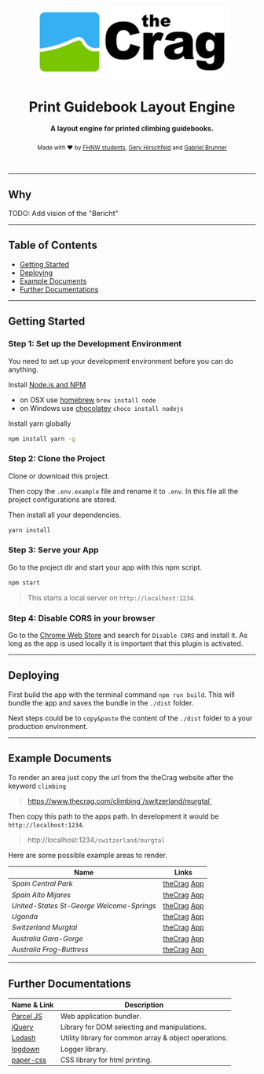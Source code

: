 <p align="center">
  <img src="./logo.svg" alt="theCrag" width="400" />
</p>

<h1 align="center">Print Guidebook Layout Engine</h1>

<p align="center">
  <b>A layout engine for printed climbing guidebooks.</b></br>
  </br>
  <sub>Made with ❤️ by <a href="https://www.fhnw.ch/de/startseite">FHNW students</a>, <a href="https://github.com/hirsch88">Gery Hirschfeld</a> and <a href="https://github.com/Brunn3r">Gabriel Brunner</a></sub>
</p>

<br />

<hr>

## Why

TODO: Add vision of the "Bericht"

<hr>

## Table of Contents

- [Getting Started](#getting-started)
- [Deploying](#deploying)
- [Example Documents](#example-documents)
- [Further Documentations](#further-documentations)

<hr>

## Getting Started

### Step 1: Set up the Development Environment

You need to set up your development environment before you can do anything.

Install [Node.js and NPM](https://nodejs.org/en/download/)

- on OSX use [homebrew](http://brew.sh) `brew install node`
- on Windows use [chocolatey](https://chocolatey.org/) `choco install nodejs`

Install yarn globally

```bash
npm install yarn -g
```

### Step 2: Clone the Project

Clone or download this project.

Then copy the `.env.example` file and rename it to `.env`. In this file all the project configurations are stored.

Then install all your dependencies.

```bash
yarn install
```

### Step 3: Serve your App

Go to the project dir and start your app with this npm script.

```bash
npm start
```

> This starts a local server on `http://localhost:1234`.

### Step 4: Disable CORS in your browser

Go to the [Chrome Web Store](https://chrome.google.com/webstore/search/cors) and search for `Disable CORS` and install it. As long as the app is used locally it is important that this plugin is activated.

<hr>

## Deploying

First build the app with the terminal command `npm run build`. This will bundle the app and
saves the bundle in the `./dist` folder.

Next steps could be to `copy&paste` the content of the `./dist` folder to a your production environment.

<hr>

## Example Documents

To render an area just copy the url from the theCrag website after the keyword `climbing`

> https://www.thecrag.com/climbing`/switzerland/murgtal`

Then copy this path to the apps path. In development it would be `http://localhost:1234`.

> http://localhost:1234`/switzerland/murgtal`

Here are some possible example areas to render.

| Name                               | Links                       |
| ---------------------------------- | --------------------------------- |
| *Spain Central Park* | [theCrag](https://www.thecrag.com/climbing/spain/alto-mijares/hoz-del-mijares/area/587217471) [App](http://localhost:1234/spain/alto-mijares/hoz-del-mijares/area/587217471) |
| *Spain Alto Mijares* | [theCrag](https://www.thecrag.com/climbing/spain/alto-mijares) [App](http://localhost:1234/spain/alto-mijares) |
| *United-States St-George Welcome-Springs* | [theCrag](https://www.thecrag.com/climbing/united-states/st-george/welcome-springs) [App](http://localhost:1234/united-states/st-george/welcome-springs) |
| *Uganda* | [theCrag](https://www.thecrag.com/climbing/uganda) [App](http://localhost:1234/uganda) |
| *Switzerland Murgtal* | [theCrag](https://www.thecrag.com/climbing/switzerland/murgtal) [App](http://localhost:1234/switzerland/murgtal) |
| *Australia Gara-Gorge* | [theCrag](https://www.thecrag.com/climbing/australia/gara-gorge) [App](http://localhost:1234/australia/gara-gorge) |
| *Australia Frog-Buttress* | [theCrag](https://www.thecrag.com/climbing/australia/frog-buttress) [App](http://localhost:1234/australia/frog-buttress) |

<hr>

## Further Documentations

| Name & Link                        | Description                       |
| ---------------------------------- | --------------------------------- |
| [Parcel JS](https://parceljs.org/) | Web application bundler. |
| [jQuery](https://jquery.com/)      | Library for DOM selecting and manipulations. |
| [Lodash](https://lodash.com/)      | Utility library for common array & object operations. |
| [logdown](https://caiogondim.github.io/logdown.js/)      | Logger library. |
| [paper-css](https://github.com/cognitom/paper-css)      | CSS library for html printing. |
